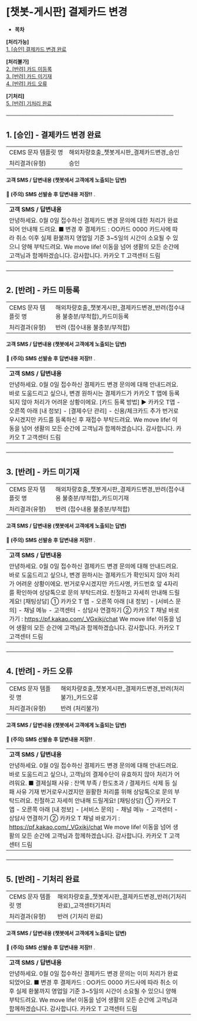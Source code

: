 # [챗봇-게시판] 결제카드 변경

* **목차**

**[처리가능]**  
[1. [승인] 결제카드 변경 완료](#h_01JA9RN2N9G8H7Y8C1GEJ9BYB5)

**[처리불가]**  
[2. [반려] 카드 미등록](#01JWD600RA6JVFWADQPKSFA13C)  
[3. [반려] 카드 미기재](#01JWD61FCBD9DP8MP4J4RDGEZV)  
[4. [반려] 카드 오류](#01JWD62Y330DYF7V7QSXPR95N9)

**[기처리]**  
[5. [반려] 기처리 완료](#01JWD681YMGV953FSHRZDSPMQ9)

**──────────────────────────────────────────────**

**1. [승인] - 결제카드 변경 완료**
------------------------

|  |  |
| --- | --- |
| CEMS 문자 템플릿 명 | 해외차량호출\_챗봇게시판\_결제카드변경\_승인 |
| 처리결과(유형) | 승인 |

#### 

#### **고객 SMS / 답변내용 (챗봇에서 고객에게 노출되는 답변)**

****🚨 (주의) SMS 선발송 후 답변내용 저장!!**** .

|  |  |
| --- | --- |
| **고객 SMS / 답변내용** | |
| 안녕하세요.  0월 0일 접수하신 결제카드 변경 문의에 대한 처리가 완료되어 안내해 드려요.  ■ 변경 후 결제카드 : OO카드 0000 카드사에 따라 취소 이후 실제 환불까지 영업일 기준 3~5일의 시간이 소요될 수 있으니 양해 부탁드려요.  We move life!  이동을 넘어 생활의 모든 순간에 고객님과 함께하겠습니다.  감사합니다.  카카오 T 고객센터 드림 | |

**──────────────────────────────────────────────**

**2. [반려] - 카드 미등록**
--------------------

|  |  |
| --- | --- |
| CEMS 문자 템플릿 명 | 해외차량호출\_챗봇게시판\_결제카드변경\_반려(접수내용 불충분/부적합)\_카드미등록 |
| 처리결과(유형) | 반려 (접수내용 불충분/부적합) |

#### 

#### **고객 SMS / 답변내용 (챗봇에서 고객에게 노출되는 답변)**

****🚨 (주의) SMS 선발송 후 답변내용 저장!!**** .

|  |  |
| --- | --- |
| **고객 SMS / 답변내용** | |
| 안녕하세요.  0월 0일 접수하신 결제카드 변경 문의에 대해 안내드려요.  바로 도움드리고 싶으나, 변경 원하시는 결제카드가 카카오 T 앱에 등록되지 않아 처리가 어려운 상황이에요.  [카드 등록 방법] ▶ 카카오 T앱 - 오른쪽 아래 [내 정보] - [결제수단 관리] - 신용/체크카드 추가  번거로우시겠지만 카드를 등록하신 후 재접수 부탁드려요.  We move life!  이동을 넘어 생활의 모든 순간에 고객님과 함께하겠습니다.  감사합니다.  카카오 T 고객센터 드림 | |

**──────────────────────────────────────────────**

**3. [반려] - 카드 미기재**
--------------------

|  |  |
| --- | --- |
| CEMS 문자 템플릿 명 | 해외차량호출\_챗봇게시판\_결제카드변경\_반려(접수내용 불충분/부적합)\_카드미기재 |
| 처리결과(유형) | 반려 (접수내용 불충분/부적합) |

#### 

#### **고객 SMS / 답변내용 (챗봇에서 고객에게 노출되는 답변)**

****🚨 (주의) SMS 선발송 후 답변내용 저장!!**** .

|  |  |
| --- | --- |
| **고객 SMS / 답변내용** | |
| 안녕하세요.  0월 0일 접수하신 결제카드 변경 문의에 대해 안내드려요.  바로 도움드리고 싶으나, 변경 원하시는 결제카드가 확인되지 않아 처리가 어려운 상황이에요.  번거로우시겠지만 카드사명, 카드번호 앞 4자리를 확인하여 상담톡으로 문의 부탁드려요. 친절하고 자세히 안내해 드릴게요!  [채팅상담] ① 카카오 T 앱 - 오른쪽 아래 [내 정보] - [서비스 문의] - 채널 메뉴 - 고객센터 - 상담사 연결하기 ② 카카오 T 채널 바로가기 : <https://pf.kakao.com/_VGxikj/chat>  We move life!  이동을 넘어 생활의 모든 순간에 고객님과 함께하겠습니다.  감사합니다.  카카오 T 고객센터 드림 | |

**──────────────────────────────────────────────**

**4. [반려] - 카드 오류**
-------------------

|  |  |
| --- | --- |
| CEMS 문자 템플릿 명 | 해외차량호출\_챗봇게시판\_결제카드변경\_반려(처리불가)\_카드오류 |
| 처리결과(유형) | 반려 (처리불가) |

#### 

#### **고객 SMS / 답변내용 (챗봇에서 고객에게 노출되는 답변)**

****🚨 (주의) SMS 선발송 후 답변내용 저장!!**** .

|  |  |
| --- | --- |
| **고객 SMS / 답변내용** | |
| 안녕하세요.  0월 0일 접수하신 결제카드 변경 문의에 대해 안내드려요.  바로 도움드리고 싶으나, 고객님의 결제수단이 유효하지 않아 처리가 어려워요.  ■ 결제실패 사유 : 잔액 부족 / 한도초과 / 결제카드 삭제 등 실패 사유 기재  번거로우시겠지만 원활한 처리를 위해 상담톡으로 문의 부탁드려요. 친절하고 자세히 안내해 드릴게요!  [채팅상담] ① 카카오 T 앱 - 오른쪽 아래 [내 정보] - [서비스 문의] - 채널 메뉴 - 고객센터 - 상담사 연결하기 ② 카카오 T 채널 바로가기 : <https://pf.kakao.com/_VGxikj/chat>  We move life!  이동을 넘어 생활의 모든 순간에 고객님과 함께하겠습니다.  감사합니다.  카카오 T 고객센터 드림 | |

**──────────────────────────────────────────────**

**5. [반려] - 기처리 완료**
--------------------

|  |  |
| --- | --- |
| CEMS 문자 템플릿 명 | 해외차량호출\_챗봇게시판\_결제카드변경\_반려(기처리 완료)\_고객센터기처리 |
| 처리결과(유형) | 반려 (기처리 완료) |

#### 

#### **고객 SMS / 답변내용 (챗봇에서 고객에게 노출되는 답변)**

****🚨 (주의) SMS 선발송 후 답변내용 저장!!**** .

|  |  |
| --- | --- |
| **고객 SMS / 답변내용** | |
| 안녕하세요.  0월 0일 접수하신 결제카드 변경 문의는 이미 처리가 완료되었어요.  ■ 변경 후 결제카드 : OO카드 0000 카드사에 따라 취소 이후 실제 환불까지 영업일 기준 3~5일의 시간이 소요될 수 있으니 양해 부탁드려요.  We move life!  이동을 넘어 생활의 모든 순간에 고객님과 함께하겠습니다.  감사합니다.  카카오 T 고객센터 드림 | |